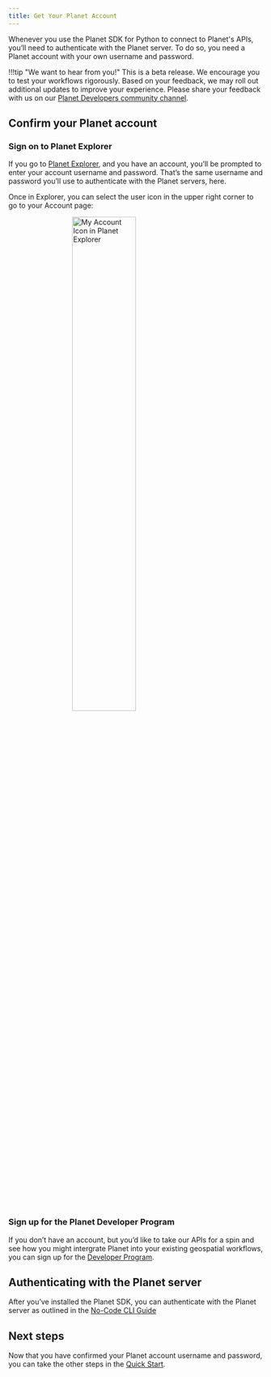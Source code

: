 ```yaml
---
title: Get Your Planet Account
---
```


Whenever you use the Planet SDK for Python to connect to Planet's APIs, you’ll need to authenticate with the Planet server. To do so, you need a Planet account with your own username and password.

!!!tip "We want to hear from you!"
    This is a beta release. We encourage you to test your workflows rigorously. Based on your feedback, we may roll out additional updates to improve your experience. Please share your feedback with us on our [Planet Developers community channel](https://community.planet.com/developers-55).

## Confirm your Planet account

### Sign on to Planet Explorer

If you go to <a href="https://www.planet.com/explorer/#" target="_blank" >Planet Explorer</a>, and you have an account, you’ll be prompted to enter your account username and password. That’s the same username and password you’ll use to authenticate with the Planet servers, here.

Once in Explorer, you can select the user icon in the upper right corner to go to your Account page:

<img src="../images/my-account-in-planet-explorer.png"
     style="
     display: block;
     margin-left: auto;
     margin-right: auto;
     width:50%;
     "
     alt="My Account Icon in Planet Explorer" >

### Sign up for the Planet Developer Program

If you don’t have an account, but you’d like to take our APIs for a spin and see how you might intergrate Planet into your existing geospatial workflows, you can sign up for the <a href="https://developers.planet.com/devtrial/" target="_blank">Developer Program</a>.

## Authenticating with the Planet server

After you’ve installed the Planet SDK, you can authenticate with the Planet server as outlined in the [No-Code CLI Guide](../../cli/cli-guide/#authentication)

## Next steps

Now that you have confirmed your Planet account username and password, you can take the other steps in the [Quick Start](../quick-start-guide).
